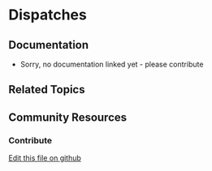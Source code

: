 # Dispatches

## Documentation

* Sorry, no documentation linked yet - please contribute

## Related Topics

## Community Resources

### Contribute

[Edit this file on github](https://github.com/olafk/controlpanel-documentation-docs/blob/master/md/73en/com_liferay_dispatch_web_internal_portlet_DispatchPortlet/editDispatchTrigger.html)
